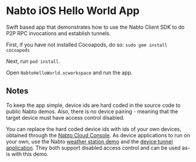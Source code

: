 # Nabto iOS Hello World App

Swift based app that demonstrates how to use the Nabto Client SDK to do P2P RPC invocations and establish tunnels.

First, if you have not installed Cocoapods, do so: `sudo gem install cocoapods`

Next, run `pod install`.

Open `NabtoHelloWorld.xcworkspace` and run the app.

## Notes

To keep the app simple, device ids are hard coded in the source code to public Nabto demos. Also, there is no device pairing - meaning that the target device must have access control disabled. 

You can replace the hard coded device ids with ids of your own devices, obtained through the [Nabto Cloud Console](https://console.cloud.nabto.com). As device applications to run on your own, use the Nabto [weather station demo](https://github.com/nabto/unabto/tree/master/apps/weather_station) and the [device tunnel application](https://github.com/nabto/unabto/tree/master/apps/tunnel). They both support disabled access control and can be used as-is with this demo.
